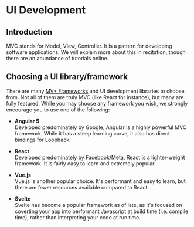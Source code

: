 # UI Development

## Introduction

MVC stands for Model, View, Controller. It is a pattern for
developing software applications.  We will explain more about this
in recitation, though there are an abundance of tutorials online.

## Choosing a UI library/framework

There are many [MV* Frameworks](http://todomvc.com/) and UI development
libraries to choose from. Not all of them are truly MVC (like React for
instance), but many are fully featured. While you may choose any framework you
wish, we strongly encourage you to use one of the following:

* <b>Angular 5</b> <br>
  Developed predominately by Google, Angular
  is a highly powerful MVC framework. While
  it has a steep learning curve, it also has
  direct bindings for Loopback.

* <b>React</b> <br>
  Developed predominately by Facebook/Meta, React is
  a lighter-weight framework. It is fairly easy
  to learn and extremely popular.

* <b>Vue.js</b> <br>
  Vue.js is another popular choice. It's performant and
  easy to learn, but there are fewer resources available
  compared to React.

* <b>Svelte</b> <br>
  Svelte has become a popular framework as of late,
  as it's focused on coverting your app into performant
  Javascript at build time (i.e. compile time), rather
  than interpreting your code at run time.


